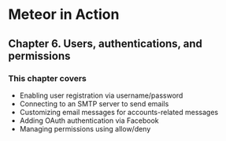 # Meteor in Action

## Chapter 6. Users, authentications, and permissions

### This chapter covers

- Enabling user registration via username/password
- Connecting to an SMTP server to send emails
- Customizing email messages for accounts-related messages
- Adding OAuth authentication via Facebook
- Managing permissions using allow/deny